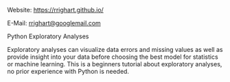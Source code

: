 Website: https://rrighart.github.io/

E-Mail: rrighart@googlemail.com

Python Exploratory Analyses

Exploratory analyses can visualize data errors and missing values as well as provide insight into your data before choosing the best model for statistics or machine learning. 
This is a beginners tutorial about exploratory analyses, no prior experience with Python is needed.
